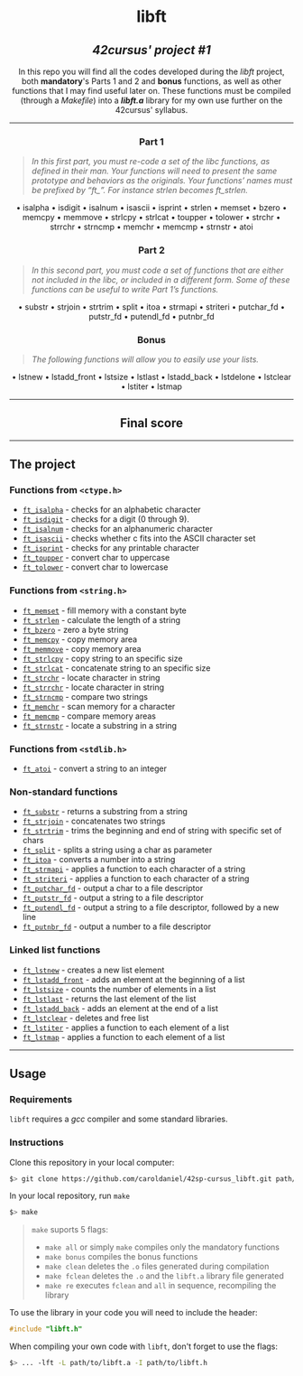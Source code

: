 <h1 align=center>
	<b>libft</b>
</h1>

<h2 align=center>
	 <i>42cursus' project #1</i>
</h2>

<p align=center>
	In this repo you will find all the codes developed during the <i>libft</i> project, both <b>mandatory</b>'s Parts 1 and 2 and <b>bonus</b> functions, as well as other functions that I may find useful later on. These functions must be compiled (through a <i>Makefile</i>) into a <b><i>libft.a</b></i> library for my own use further on the 42cursus' syllabus.
</p>

---

<h3 align=center>
Part 1
</h3>

> <i>In this first part, you must re-code a set of the libc functions, as defined in their man. Your functions will need to present the same prototype and behaviors as the originals. Your functions’ names must be prefixed by “ft_”. For instance strlen becomes ft_strlen.</i>

<p align=center>
• isalpha
• isdigit
• isalnum
• isascii
• isprint
• strlen
• memset
• bzero
• memcpy
• memmove
• strlcpy
• strlcat
• toupper
• tolower
• strchr
• strrchr
• strncmp
• memchr
• memcmp
• strnstr
• atoi
</p>

<h3 align=center>
Part 2
</h3>

> <i>In this second part, you must code a set of functions that are either not included in the libc, or included in a different form. Some of these functions can be useful to write Part 1’s functions.</i>

<p align=center>
• substr
• strjoin
• strtrim
• split
• itoa
• strmapi
• striteri
• putchar_fd
• putstr_fd
• putendl_fd
• putnbr_fd
</p>

<h3 align=center>
Bonus
</h3>

> <i>The following functions will allow you to easily use your lists.</i>
<p align=center>
• lstnew
• lstadd_front
• lstsize
• lstlast
• lstadd_back
• lstdelone
• lstclear
• lstiter
• lstmap
</p>

---

<h2 align=center>
	Final score
</h2>
<p align=center>

</p>

---
<h2>
The project
</h2>

### Functions from `<ctype.h>`

- [`ft_isalpha`](ft_isalpha.c)	- checks  for  an  alphabetic  character
- [`ft_isdigit`](ft_isdigit.c)	- checks for a digit (0 through 9).
- [`ft_isalnum`](ft_isalnum.c)	- checks for an alphanumeric character
- [`ft_isascii`](ft_isascii.c)	- checks whether c fits into the ASCII character set
- [`ft_isprint`](ft_isprint.c)	- checks for any printable character
- [`ft_toupper`](ft_toupper.c)	- convert char to uppercase
- [`ft_tolower`](ft_tolower.c)	- convert char to lowercase

### Functions from `<string.h>`

- [`ft_memset`](ft_memset.c)	- fill memory with a constant byte
- [`ft_strlen`](ft_strlen.c)	- calculate the length of a string
- [`ft_bzero`](ft_bzero.c)	- zero a byte string
- [`ft_memcpy`](ft_memcpy.c)	- copy memory area
- [`ft_memmove`](ft_memmove.c)	- copy memory area
- [`ft_strlcpy`](ft_strlcpy.c)	- copy string to an specific size
- [`ft_strlcat`](ft_strlcat.c)	- concatenate string to an specific size
- [`ft_strchr`](ft_strchr.c)	- locate character in string
- [`ft_strrchr`](ft_strrchr.c)	- locate character in string
- [`ft_strncmp`](ft_strncmp.c)	- compare two strings
- [`ft_memchr`](ft_memchr.c)	- scan memory for a character
- [`ft_memcmp`](ft_memcmp.c)	- compare memory areas
- [`ft_strnstr`](ft_strnstr.c)	- locate a substring in a string

### Functions from `<stdlib.h>`
- [`ft_atoi`](ft_atoi.c)	- convert a string to an integer

### Non-standard functions
- [`ft_substr`](ft_substr.c)	- returns a substring from a string
- [`ft_strjoin`](ft_strjoin.c)	- concatenates two strings
- [`ft_strtrim`](ft_strtrim.c)	- trims the beginning and end of string with specific set of chars
- [`ft_split`](ft_split.c)	- splits a string using a char as parameter
- [`ft_itoa`](ft_itoa.c)	- converts a number into a string
- [`ft_strmapi`](ft_strmapi.c)	- applies a function to each character of a string
- [`ft_striteri`](ft_striteri.c)	- applies a function to each character of a string
- [`ft_putchar_fd`](ft_putchar_fd.c)	- output a char to a file descriptor
- [`ft_putstr_fd`](ft_putstr_fd.c)	- output a string to a file descriptor
- [`ft_putendl_fd`](ft_putendl_fd.c)	- output a string to a file descriptor, followed by a new line
- [`ft_putnbr_fd`](ft_putnbr_fd.c)	- output a number to a file descriptor

### Linked list functions

- [`ft_lstnew`](ft_lstnew.c)	- creates a new list element
- [`ft_lstadd_front`](ft_lstadd_front.c)	- adds an element at the beginning of a list
- [`ft_lstsize`](ft_lstsize.c)	- counts the number of elements in a list
- [`ft_lstlast`](ft_lstlast.c)	- returns the last element of the list
- [`ft_lstadd_back`](ft_lstadd_back.c)	- adds an element at the end of a list
- [`ft_lstclear`](ft_lstclear.c)	- deletes and free list
- [`ft_lstiter`](ft_lstiter.c)	- applies a function to each element of a list
- [`ft_lstmap`](ft_lstmap.c)	- applies a function to each element of a list

---
<h2>
Usage
</h2>

### Requirements
`libft` requires a *gcc* compiler and some standard libraries.

### Instructions

Clone this repository in your local computer:

```sh
$> git clone https://github.com/caroldaniel/42sp-cursus_libft.git path/to/libft
```

In your local repository, run `make`

```sh
$> make 
```

> `make` suports 5 flags: 
> - `make all` or simply `make` compiles only the mandatory functions
> - `make bonus` compiles the bonus functions
> - `make clean` deletes the `.o` files generated during compilation
> - `make fclean` deletes the `.o` and the `libft.a` library file generated
> - `make re` executes `fclean` and `all` in sequence, recompiling the library

To use the library in your code you will need to include the header:
```c
#include "libft.h" 
```

When compiling your own code with `libft`, don't forget to use the flags:
```sh
$> ... -lft -L path/to/libft.a -I path/to/libft.h 
```
